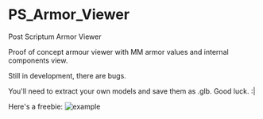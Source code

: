 # PS_Armor_Viewer
Post Scriptum Armor Viewer

Proof of concept armour viewer with MM armor values and internal components view.

Still in development, there are bugs.

You'll need to extract your own models and save them as .glb.  Good luck. :|

Here's a freebie:
![example](https://i.imgur.com/PpQaaEZ.png)
